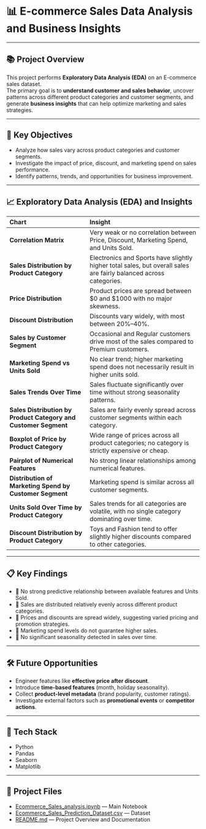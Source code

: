 # 📊 E-commerce Sales Data Analysis and Business Insights

---

## 📚 Project Overview

This project performs **Exploratory Data Analysis (EDA)** on an E-commerce sales dataset.  
The primary goal is to **understand customer and sales behavior**, uncover patterns across different product categories and customer segments, and generate **business insights** that can help optimize marketing and sales strategies.

---

## 🔎 Key Objectives

- Analyze how sales vary across product categories and customer segments.
- Investigate the impact of price, discount, and marketing spend on sales performance.
- Identify patterns, trends, and opportunities for business improvement.

---

## 📈 Exploratory Data Analysis (EDA) and Insights

| Chart | Insight |
|:---|:---|
| **Correlation Matrix** | Very weak or no correlation between Price, Discount, Marketing Spend, and Units Sold. |
| **Sales Distribution by Product Category** | Electronics and Sports have slightly higher total sales, but overall sales are fairly balanced across categories. |
| **Price Distribution** | Product prices are spread between $0 and $1000 with no major skewness. |
| **Discount Distribution** | Discounts vary widely, with most between 20%–40%. |
| **Sales by Customer Segment** | Occasional and Regular customers drive most of the sales compared to Premium customers. |
| **Marketing Spend vs Units Sold** | No clear trend; higher marketing spend does not necessarily result in higher units sold. |
| **Sales Trends Over Time** | Sales fluctuate significantly over time without strong seasonality patterns. |
| **Sales Distribution by Product Category and Customer Segment** | Sales are fairly evenly spread across customer segments within each category. |
| **Boxplot of Price by Product Category** | Wide range of prices across all product categories; no category is strictly expensive or cheap. |
| **Pairplot of Numerical Features** | No strong linear relationships among numerical features. |
| **Distribution of Marketing Spend by Customer Segment** | Marketing spend is similar across all customer segments. |
| **Units Sold Over Time by Product Category** | Sales trends for all categories are volatile, with no single category dominating over time. |
| **Discount Distribution by Product Category** | Toys and Fashion tend to offer slightly higher discounts compared to other categories. |

---

## 📋 Key Findings

- 🔵 No strong predictive relationship between available features and Units Sold.
- 🔵 Sales are distributed relatively evenly across different product categories.
- 🔵 Prices and discounts are spread widely, suggesting varied pricing and promotion strategies.
- 🔵 Marketing spend levels do not guarantee higher sales.
- 🔵 No significant seasonality detected in sales over time.

---

## 🛠 Future Opportunities

- Engineer features like **effective price after discount**.
- Introduce **time-based features** (month, holiday seasonality).
- Collect **product-level metadata** (brand popularity, customer ratings).
- Investigate external factors such as **promotional events** or **competitor actions**.

---

## 📂 Tech Stack

- Python
- Pandas
- Seaborn
- Matplotlib

---

## 📑 Project Files

- [Ecommerce_Sales_analysis.ipynb](assets/Ecommerce_Sales_analysis.ipynb) — Main Notebook
- [Ecommerce_Sales_Prediction_Dataset.csv](assets/Ecommerce_Sales_Prediction_Dataset.csv) — Dataset
- [README.md](README.md) — Project Overview and Documentation


